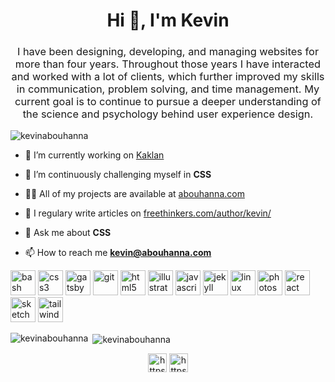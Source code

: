 <h1 align="center">Hi 👋, I'm Kevin</h1>
<h3 align="center" style="font-weight: 400">I have been designing, developing, and managing websites for more than four years. Throughout those years I have interacted and worked with a lot of clients, which further improved my skills in communication, problem solving, and time management. My current goal is to continue to pursue a deeper understanding of the science and psychology behind user experience design.</h3>

<p align="left"> <img src="https://komarev.com/ghpvc/?username=kevinabouhanna" alt="kevinabouhanna" /> </p>

- 🔭 I’m currently working on [Kaklan](jiroachkarian/kaklan.cf)

- 🌱 I’m continuously challenging myself in **CSS**

- 👨‍💻 All of my projects are available at [abouhanna.com](abouhanna.com)

- 📝 I regulary write articles on [freethinkers.com/author/kevin/](freethinkers.com/author/kevin/)

- 💬 Ask me about **CSS**

- 📫 How to reach me **kevin@abouhanna.com**

<p align="left"><img src="https://www.vectorlogo.zone/logos/gnu_bash/gnu_bash-icon.svg" alt="bash" width="40" height="40"/> <img src="https://devicons.github.io/devicon/devicon.git/icons/css3/css3-original-wordmark.svg" alt="css3" width="40" height="40"/> <img src="https://www.vectorlogo.zone/logos/gatsbyjs/gatsbyjs-icon.svg" alt="gatsby" width="40" height="40"/> <img src="https://www.vectorlogo.zone/logos/git-scm/git-scm-icon.svg" alt="git" width="40" height="40"/> <img src="https://devicons.github.io/devicon/devicon.git/icons/html5/html5-original-wordmark.svg" alt="html5" width="40" height="40"/> <img src="https://www.vectorlogo.zone/logos/adobe_illustrator/adobe_illustrator-icon.svg" alt="illustrator" width="40" height="40"/> <img src="https://devicons.github.io/devicon/devicon.git/icons/javascript/javascript-original.svg" alt="javascript" width="40" height="40"/> <img src="https://www.vectorlogo.zone/logos/jekyllrb/jekyllrb-icon.svg" alt="jekyll" width="40" height="40"/> <img src="https://devicons.github.io/devicon/devicon.git/icons/linux/linux-original.svg" alt="linux" width="40" height="40"/> <img src="https://devicons.github.io/devicon/devicon.git/icons/photoshop/photoshop-plain.svg" alt="photoshop" width="40" height="40"/> <img src="https://devicons.github.io/devicon/devicon.git/icons/react/react-original-wordmark.svg" alt="react" width="40" height="40"/> <img src="https://www.vectorlogo.zone/logos/sketchapp/sketchapp-icon.svg" alt="sketch" width="40" height="40"/> <img src="https://www.vectorlogo.zone/logos/tailwindcss/tailwindcss-icon.svg" alt="tailwind" width="40" height="40"/></p>

<p><img align="left" src="https://github-readme-stats.vercel.app/api/top-langs/?username=kevinabouhanna&layout=compact&hide=html" alt="kevinabouhanna" /></p>

<p>&nbsp;<img align="center" src="https://github-readme-stats.vercel.app/api?username=kevinabouhanna&show_icons=true" alt="kevinabouhanna" /></p>

<p align="center">
<a href="https://www.linkedin.com/in/kevinabouhanna/" target="blank"><img align="center" src="https://cdn.jsdelivr.net/npm/simple-icons@3.0.1/icons/linkedin.svg" alt="https://www.linkedin.com/in/kevinabouhanna/" height="30" width="30" /></a>
<a href="https://stackoverflow.com/users/10754827/kevin-abou-hanna?tab=profile" target="blank"><img align="center" src="https://cdn.jsdelivr.net/npm/simple-icons@3.0.1/icons/stackoverflow.svg" alt="https://stackoverflow.com/users/10754827/kevin-abou-hanna?tab=profile" height="30" width="30" /></a>
</p>
